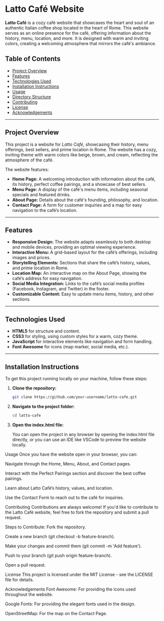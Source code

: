 # Latto Café Website

**Latto Café** is a cozy café website that showcases the heart and soul of an authentic Italian coffee shop located in the heart of Rome. This website serves as an online presence for the café, offering information about the history, menu, location, and more. It is designed with warm and inviting colors, creating a welcoming atmosphere that mirrors the café's ambiance.

## Table of Contents

- [Project Overview](#project-overview)
- [Features](#features)
- [Technologies Used](#technologies-used)
- [Installation Instructions](#installation-instructions)
- [Usage](#usage)
- [Directory Structure](#directory-structure)
- [Contributing](#contributing)
- [License](#license)
- [Acknowledgements](#acknowledgements)

---

## Project Overview

This project is a website for *Latto Café*, showcasing their history, menu offerings, best sellers, and prime location in Rome. The website has a cozy, inviting theme with warm colors like beige, brown, and cream, reflecting the atmosphere of the café. 

The website features:
- **Home Page:** A welcoming introduction with information about the café, its history, perfect coffee pairings, and a showcase of best sellers.
- **Menu Page:** A display of the café's menu items, including seasonal specials and featured drinks.
- **About Page:** Details about the café's founding, philosophy, and location.
- **Contact Page:** A form for customer inquiries and a map for easy navigation to the café’s location.

---

## Features

- **Responsive Design:** The website adapts seamlessly to both desktop and mobile devices, providing an optimal viewing experience.
- **Interactive Menu:** A grid-based layout for the café’s offerings, including images and prices.
- **Storytelling Elements:** Sections that share the café’s history, values, and prime location in Rome.
- **Location Map:** An interactive map on the About Page, showing the café’s address for easy navigation.
- **Social Media Integration:** Links to the café’s social media profiles (Facebook, Instagram, and Twitter) in the footer.
- **Customizable Content:** Easy to update menu items, history, and other sections.

---

## Technologies Used

- **HTML5** for structure and content.
- **CSS3** for styling, using custom styles for a warm, cozy theme.
- **JavaScript** for interactive elements like navigation and form handling.
- **Font Awesome** for icons (map marker, social media, etc.).

---

## Installation Instructions

To get this project running locally on your machine, follow these steps:

1. **Clone the repository:**

   ```bash
   git clone https://github.com/your-username/latto-cafe.git
2. **Navigate to the project folder:**
 
   ```bash
   cd latto-cafe
3. **Open the index.html file:**

      You can open the project in any browser by opening the index.html file directly, or you can use an IDE like VSCode to preview the website locally.

   
Usage
Once you have the website open in your browser, you can:

Navigate through the Home, Menu, About, and Contact pages.

Interact with the Perfect Pairings section and discover the best coffee pairings.

Learn about Latto Café’s history, values, and location.

Use the Contact Form to reach out to the café for inquiries.

Contributing
Contributions are always welcome! If you'd like to contribute to the Latto Café website, feel free to fork the repository and submit a pull request.

Steps to Contribute:
Fork the repository.

Create a new branch (git checkout -b feature-branch).

Make your changes and commit them (git commit -m 'Add feature').

Push to your branch (git push origin feature-branch).

Open a pull request.

License
This project is licensed under the MIT License - see the LICENSE file for details.

Acknowledgements
Font Awesome: For providing the icons used throughout the website.

Google Fonts: For providing the elegant fonts used in the design.

OpenStreetMap: For the map on the Contact Page.


